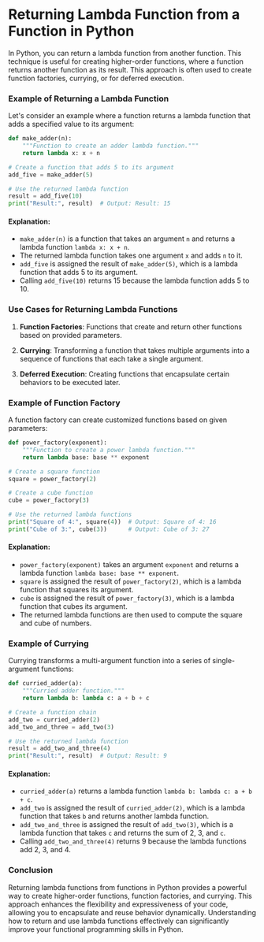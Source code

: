 # Returning Lambda Function from a Function in Python

In Python, you can return a lambda function from another function. This technique is useful for creating higher-order functions, where a function returns another function as its result. This approach is often used to create function factories, currying, or for deferred execution.

### Example of Returning a Lambda Function

Let's consider an example where a function returns a lambda function that adds a specified value to its argument:

```python
def make_adder(n):
    """Function to create an adder lambda function."""
    return lambda x: x + n

# Create a function that adds 5 to its argument
add_five = make_adder(5)

# Use the returned lambda function
result = add_five(10)
print("Result:", result)  # Output: Result: 15
```

#### Explanation:

- `make_adder(n)` is a function that takes an argument `n` and returns a lambda function `lambda x: x + n`.
- The returned lambda function takes one argument `x` and adds `n` to it.
- `add_five` is assigned the result of `make_adder(5)`, which is a lambda function that adds 5 to its argument.
- Calling `add_five(10)` returns 15 because the lambda function adds 5 to 10.

### Use Cases for Returning Lambda Functions

1. **Function Factories**: Functions that create and return other functions based on provided parameters.
  
2. **Currying**: Transforming a function that takes multiple arguments into a sequence of functions that each take a single argument.

3. **Deferred Execution**: Creating functions that encapsulate certain behaviors to be executed later.

### Example of Function Factory

A function factory can create customized functions based on given parameters:

```python
def power_factory(exponent):
    """Function to create a power lambda function."""
    return lambda base: base ** exponent

# Create a square function
square = power_factory(2)

# Create a cube function
cube = power_factory(3)

# Use the returned lambda functions
print("Square of 4:", square(4))  # Output: Square of 4: 16
print("Cube of 3:", cube(3))      # Output: Cube of 3: 27
```

#### Explanation:

- `power_factory(exponent)` takes an argument `exponent` and returns a lambda function `lambda base: base ** exponent`.
- `square` is assigned the result of `power_factory(2)`, which is a lambda function that squares its argument.
- `cube` is assigned the result of `power_factory(3)`, which is a lambda function that cubes its argument.
- The returned lambda functions are then used to compute the square and cube of numbers.

### Example of Currying

Currying transforms a multi-argument function into a series of single-argument functions:

```python
def curried_adder(a):
    """Curried adder function."""
    return lambda b: lambda c: a + b + c

# Create a function chain
add_two = curried_adder(2)
add_two_and_three = add_two(3)

# Use the returned lambda function
result = add_two_and_three(4)
print("Result:", result)  # Output: Result: 9
```

#### Explanation:

- `curried_adder(a)` returns a lambda function `lambda b: lambda c: a + b + c`.
- `add_two` is assigned the result of `curried_adder(2)`, which is a lambda function that takes `b` and returns another lambda function.
- `add_two_and_three` is assigned the result of `add_two(3)`, which is a lambda function that takes `c` and returns the sum of 2, 3, and `c`.
- Calling `add_two_and_three(4)` returns 9 because the lambda functions add 2, 3, and 4.

### Conclusion

Returning lambda functions from functions in Python provides a powerful way to create higher-order functions, function factories, and currying. This approach enhances the flexibility and expressiveness of your code, allowing you to encapsulate and reuse behavior dynamically. Understanding how to return and use lambda functions effectively can significantly improve your functional programming skills in Python.